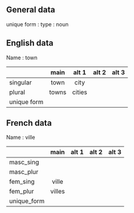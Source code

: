 ## General data

unique form :
type : noun

## English data

Name : town

|             | main  | alt 1  | alt 2 | alt 3 |
| :---------- | :---: | :----: | :---: | ----- |
| singular    | town  |  city  |       |       |
| plural      | towns | cities |       |       |
| unique form |       |        |       |       |

## French data

Name : ville

|             |  main  | alt 1 | alt 2 | alt 3 |
| :---------- | :----: | :---: | :---: | :---: |
| masc_sing   |        |       |       |       |
| masc_plur   |        |       |       |       |
| fem_sing    | ville  |       |       |       |
| fem_plur    | villes |       |       |       |
| unique_form |        |       |       |       |



